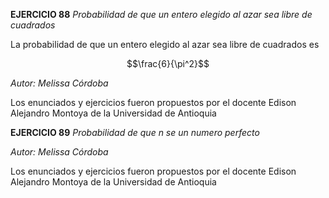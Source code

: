 **EJERCICIO 88**
*Probabilidad de que un entero elegido al azar sea libre de cuadrados*

La probabilidad de que un entero elegido al azar sea libre de cuadrados es

$$\frac{6}{\pi^2}$$


_Autor: Melissa Córdoba_


Los enunciados y ejercicios fueron propuestos por el docente Edison Alejandro Montoya de la Universidad de Antioquia



**EJERCICIO 89**
*Probabilidad de que n se un numero perfecto*


_Autor: Melissa Córdoba_


Los enunciados y ejercicios fueron propuestos por el docente Edison Alejandro Montoya de la Universidad de Antioquia


